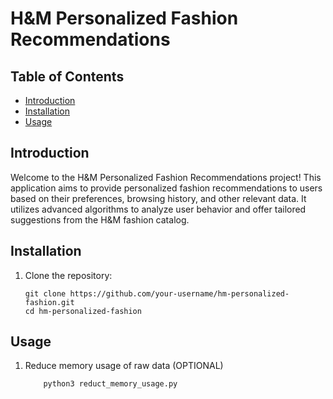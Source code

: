 # H&M Personalized Fashion Recommendations

## Table of Contents
- [Introduction](#introduction)
- [Installation](#installation)
- [Usage](#usage)

## Introduction
Welcome to the H&M Personalized Fashion Recommendations project! This application aims to provide personalized fashion recommendations to users based on their preferences, browsing history, and other relevant data. It utilizes advanced algorithms to analyze user behavior and offer tailored suggestions from the H&M fashion catalog.

## Installation
1. Clone the repository:

    ```
    git clone https://github.com/your-username/hm-personalized-fashion.git
    cd hm-personalized-fashion    
    ```
## Usage

1. Reduce memory usage of raw data (OPTIONAL)
    ```
        python3 reduct_memory_usage.py
    ```